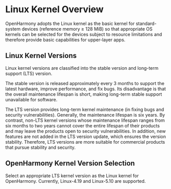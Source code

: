 # Linux Kernel Overview<a name="EN-US_TOPIC_0000001076415984"></a>

OpenHarmony adopts the Linux kernel as the basic kernel for standard-system devices \(reference memory ≥ 128 MiB\)  so that appropriate OS kernels can be selected for the devices subject to resource limitations and therefore provide basic capabilities for upper-layer apps.

## Linux Kernel Versions<a name="section152847516485"></a>

Linux kernel versions are classified into the stable version and long-term support \(LTS\) version.

The stable version is released approximately every 3 months to support the latest hardware, improve performance, and fix bugs. Its disadvantage is that the overall maintenance lifespan is short, making long-term stable support unavailable for software.

The LTS version provides long-term kernel maintenance \(in fixing bugs and security vulnerabilities\). Generally, the maintenance lifespan is six years. By contrast, non-LTS kernel versions whose maintenance lifespan ranges from six months to two years cannot cover the entire lifespan of their products and may leave the products open to security vulnerabilities. In addition, new features are not added in the LTS version update, which ensures the version stability. Therefore, LTS versions are more suitable for commercial products that pursue stability and security.

## OpenHarmony Kernel Version Selection<a name="section2716416191715"></a>

Select an appropriate LTS kernel version as the Linux kernel for OpenHarmony. Currently, Linux-4.19 and Linux-5.10 are supported.
